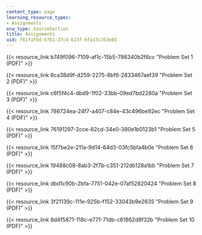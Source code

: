 ```yaml
---
content_type: page
learning_resource_types:
- Assignments
ocw_type: CourseSection
title: Assignments
uid: f61fafbd-b7b1-37c4-b23f-6fa13c353e85
---
```


{{< resource_link b749f096-7109-af1c-15b5-786340b2f6cc "Problem Set 1 (PDF)" >}}

{{< resource_link 6ca38d9f-d259-2275-8bf6-2833467aef39 "Problem Set 2 (PDF)" >}}

{{< resource_link c6f5f4c4-dbd9-1f02-33bb-09ed7bd2280a "Problem Set 3 (PDF)" >}}

{{< resource_link 786724ea-24f7-a407-c84e-43c496be92ec "Problem Set 4 (PDF)" >}}

{{< resource_link 76191297-2cce-82cd-34e0-380e1b0123b1 "Problem Set 5 (PDF)" >}}

{{< resource_link 15f7be2e-211a-9d14-64d3-03fc5bfa4b0e "Problem Set 6 (PDF)" >}}

{{< resource_link 19488c08-8ab3-2f7b-c351-212db128a1bb "Problem Set 7 (PDF)" >}}

{{< resource_link dbd1c90b-2bfa-7751-042e-07af52820424 "Problem Set 8 (PDF)" >}}

{{< resource_link 3f21139c-111e-925b-f152-33043b9e2635 "Problem Set 9 (PDF)" >}}

{{< resource_link 8d4f5871-118c-e771-71db-c61862d8f32b "Problem Set 10 (PDF)" >}}